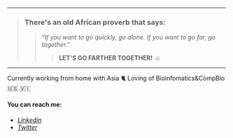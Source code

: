 

<!--
**KwameForbes/KwameForbes** is a ✨ _special_ ✨ repository because its `README.md` (this file) appears on your GitHub profile.

Here are some ideas to get you started:

- 🔭 I’m currently working on ...
- 🌱 I’m currently learning ...
- 👯 I’m looking to collaborate on ...
- 🤔 I’m looking for help with ...
- 💬 Ask me about ...
- 📫 How to reach me: ...
- 😄 Pronouns: ...
- ⚡ Fun fact: ...
-->
_____
>### **There's an old African proverb that says:**
>>*“If you want to go quickly, go alone. If you want to go far, go together.”*
>>>**LET'S GO FARTHER TOGETHER!** :relaxed:
_____

 Currently working from home with Asia :cat2:
 Loving of Bioinfomatics&CompBio
 :us: :us_virgin_islands:

#### You can reach me:
* *[Linkedin](https://www.linkedin.com/in/kwame-forbes-008451192/ "Kwame Forbes")*
* *[Twitter](https://twitter.com/kwame_forbes "Kwame Forbes")*


